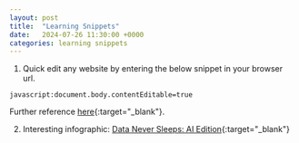 ```yaml
---
layout: post
title:  "Learning Snippets"
date:   2024-07-26 11:30:00 +0000
categories: learning snippets
---
```

1. Quick edit any website by entering the below snippet in your browser url.

  `javascript:document.body.contentEditable=true`

  Further reference [here](https://devrel.wearedevelopers.com/quicktricks/edit-pages/){:target="_blank"}.

2. Interesting infographic: [Data Never Sleeps: AI Edition](https://www.domo.com/learn/infographic/data-never-sleeps-ai-edition){:target="_blank"}
